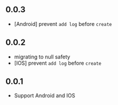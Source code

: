 ## 0.0.3
* [Android] prevent `add log` before `create`
## 0.0.2

* migrating to null safety
* [IOS] prevent `add log` before `create`
## 0.0.1

* Support Android and IOS

